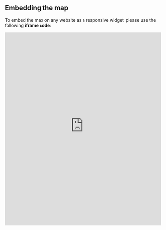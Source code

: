 ## Embedding the map

To embed the map on any website as a responsive widget, please use the following **iframe code**:

<iframe title="Euranet Map" aria-label="Map" id="euranet-map-employment-rate" src="https://map-employment-rate.vercel.app" scrolling="no" frameborder="0"style="width: 0; min-width: 100% !important; border: none;" height="624"></iframe><script type="text/javascript">window.addEventListener("message",e=>{if("https://map-employment-rate.vercel.app"!==e.origin)return;let t=e.data;if(t.height){document.getElementById("euranet-map-employment-rate").height=t.height+"px"}},!1)</script>